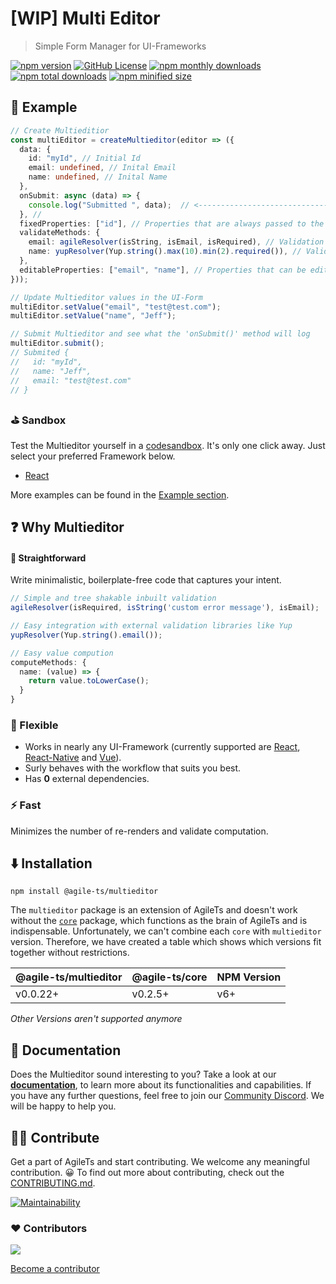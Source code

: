 # [WIP] Multi Editor

> Simple Form Manager for UI-Frameworks

<a href="https://npm.im/@agile-ts/multieditor">
  <img src="https://img.shields.io/npm/v/@agile-ts/multieditor.svg" alt="npm version"/></a>
 <a href="https://github.com/agile-ts/agile">
  <img src="https://img.shields.io/github/license/agile-ts/agile.svg" alt="GitHub License"/></a>
<a href="https://npm.im/@agile-ts/multieditor">
  <img src="https://img.shields.io/npm/dm/@agile-ts/multieditor.svg" alt="npm monthly downloads"/></a>
<a href="https://npm.im/@agile-ts/multieditor">
  <img src="https://img.shields.io/npm/dt/@agile-ts/multieditor.svg" alt="npm total downloads"/></a>
<a href="https://npm.im/@agile-ts/multieditor">
  <img src="https://img.shields.io/bundlephobia/min/@agile-ts/multieditor.svg" alt="npm minified size"/></a>
  

## 👀 Example
```ts
// Create Multieditior 
const multiEditor = createMultieditor(editor => ({
  data: {
    id: "myId", // Initial Id
    email: undefined, // Inital Email
    name: undefined, // Inital Name
  },
  onSubmit: async (data) => {
    console.log("Submitted ", data);  // <---------------------------------------------    
  }, //                                                                               |
  fixedProperties: ["id"], // Properties that are always passed to the 'onSubmit()' method
  validateMethods: {
    email: agileResolver(isString, isEmail, isRequired), // Validation with tree shakable validation methods
    name: yupResolver(Yup.string().max(10).min(2).required()), // Validation with external validatiors like Yup
  },
  editableProperties: ["email", "name"], // Properties that can be edited
}));

// Update Multieditor values in the UI-Form
multiEditor.setValue("email", "test@test.com");
multiEditor.setValue("name", "Jeff");

// Submit Multieditor and see what the 'onSubmit()' method will log
multiEditor.submit();
// Submited {
//   id: "myId",
//   name: "Jeff",
//   email: "test@test.com"
// }
```

### ⛳️ Sandbox
Test the Multieditor yourself in a [codesandbox](https://codesandbox.io/s/multieditor-yxt4x).
It's only one click away. Just select your preferred Framework below.

- [React](https://codesandbox.io/s/multieditor-yxt4x)

More examples can be found in the [Example section](https://agile-ts.org/docs/examples).


## ❓ Why Multieditor

#### 🚅 Straightforward
Write minimalistic, boilerplate-free code that captures your intent.
```ts
// Simple and tree shakable inbuilt validation
agileResolver(isRequired, isString('custom error message'), isEmail);

// Easy integration with external validation libraries like Yup
yupResolver(Yup.string().email());

// Easy value compution
computeMethods: {
  name: (value) => {
    return value.toLowerCase();
  }
}
```

### 🤸‍ Flexible
- Works in nearly any UI-Framework (currently supported are [React](https://reactjs.org/), [React-Native](https://reactnative.dev/) and [Vue](https://vuejs.org/)).
- Surly behaves with the workflow that suits you best.
- Has **0** external dependencies.

### ⚡️ Fast
Minimizes the number of re-renders
and validate computation.


## ⬇️ Installation
```
npm install @agile-ts/multieditor
```
The `multieditor` package is an extension of AgileTs and doesn't work without the [`core`](https://agile-ts.org/docs/core) package,
which functions as the brain of AgileTs and is indispensable.
Unfortunately, we can't combine each `core` with `multieditor` version.
Therefore, we have created a table which shows which versions fit together without restrictions.

| @agile-ts/multieditor | @agile-ts/core          | NPM Version              |
| ----------------------| ----------------------- | ------------------------ |
| v0.0.22+              | v0.2.5+                 | v6+                      |

_Other Versions aren't supported anymore_


## 📄 Documentation
Does the Multieditor sound interesting to you?
Take a look at our **[documentation](https://agile-ts.org/docs/introduction)**,
to learn more about its functionalities and capabilities.
If you have any further questions,
feel free to join our [Community Discord](https://discord.gg/T9GzreAwPH).
We will be happy to help you.


## 👨‍💻 Contribute
Get a part of AgileTs and start contributing. We welcome any meaningful contribution. 😀
To find out more about contributing, check out the [CONTRIBUTING.md](https://github.com/agile-ts/agile/blob/master/CONTRIBUTING.md).

<a href="https://codeclimate.com/github/agile-ts/agile/coverage.svg">
   <img src="https://codeclimate.com/github/agile-ts/agile/badges/gpa.svg" alt="Maintainability"/>
</a>

### ♥️ Contributors

<a href="https://github.com/agile-ts/agile/graphs/contributors">
  <img src="https://contrib.rocks/image?repo=agile-ts/agile" />
</a>

[Become a contributor](https://github.com/agile-ts/agile/blob/master/CONTRIBUTING.md)

